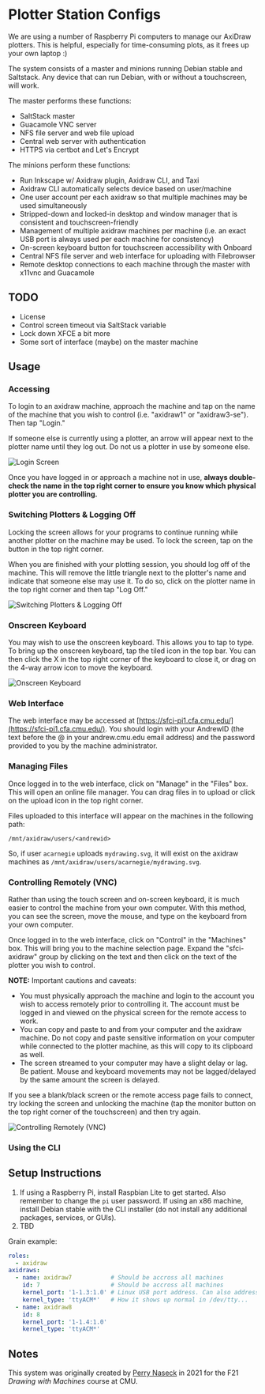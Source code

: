 Plotter Station Configs
=======================
We are using a number of Raspberry Pi computers to manage our AxiDraw plotters. This is helpful, especially for time-consuming plots, as it frees up your own laptop :)

The system consists of a master and minions running Debian stable and Saltstack. Any device that can run Debian, with or without a touchscreen, will work.

The master performs these functions:
 - SaltStack master
 - Guacamole VNC server
 - NFS file server and web file upload
 - Central web server with authentication
 - HTTPS via certbot and Let's Encrypt

The minions perform these functions:
 - Run Inkscape w/ Axidraw plugin, Axidraw CLI, and Taxi
 - Axidraw CLI automatically selects device based on user/machine
 - One user account per each axidraw so that multiple machines may be used simultaneously
 - Stripped-down and locked-in desktop and window manager that is consistent and touchscreen-friendly
 - Management of multiple axidraw machines per machine (i.e. an exact USB port is always used per each machine for consistency)
 - On-screen keyboard button for touchscreen accessibility with Onboard
 - Central NFS file server and web interface for uploading with Filebrowser
 - Remote desktop connections to each machine through the master with x11vnc and Guacamole

## TODO
 - License
 - Control screen timeout via SaltStack variable
 - Lock down XFCE a bit more
 - Some sort of interface (maybe) on the master machine

## Usage

### Accessing

To login to an axidraw machine, approach the machine and tap on the name of the machine that you wish to control (i.e. "axidraw1" or "axidraw3-se"). Then tap "Login."

If someone else is currently using a plotter, an arrow will appear next to the plotter name until they log out. Do not us a plotter in use by someone else.

![Login Screen](docs_assets/README_loginscreen.png)

Once you have logged in or approach a machine not in use, **always double-check the name in the top right corner to ensure you know which physical plotter you are controlling.**

### Switching Plotters & Logging Off

Locking the screen allows for your programs to continue running while another plotter on the machine may be used. To lock the screen, tap on the button in the top right corner.

When you are finished with your plotting session, you should log off of the machine. This will remove the little triangle next to the plotter's name and indicate that someone else may use it. To do so, click on the plotter name in the top right corner and then tap "Log Off."

![Switching Plotters & Logging Off](docs_assets/README_desktop_lock_logout.png)

### Onscreen Keyboard

You may wish to use the onscreen keyboard. This allows you to tap to type. To bring up the onscreen keyboard, tap the tiled icon in the top bar. You can then click the X in the top right corner of the keyboard to close it, or drag on the 4-way arrow icon to move the keyboard.

![Onscreen Keyboard](docs_assets/README_desktop_onscreenkeyboard.png)

### Web Interface

The web interface may be accessed at [https://sfci-pi1.cfa.cmu.edu/](https://sfci-pi1.cfa.cmu.edu/). You should login with your AndrewID (the text before the @ in your andrew.cmu.edu email address) and the password provided to you by the machine administrator.

### Managing Files

Once logged in to the web interface, click on "Manage" in the "Files" box. This will open an online file manager. You can drag files in to upload or click on the upload icon in the top right corner.

Files uploaded to this interface will appear on the machines in the following path:

```
/mnt/axidraw/users/<andrewid>
```

So, if user `acarnegie` uploads `mydrawing.svg`, it will exist on the axidraw machines as `/mnt/axidraw/users/acarnegie/mydrawing.svg`.

### Controlling Remotely (VNC)

Rather than using the touch screen and on-screen keyboard, it is much easier to control the machine from your own computer. With this method, you can see the screen, move the mouse, and type on the keyboard from your own computer.

Once logged in to the web interface, click on "Control" in the "Machines" box. This will bring you to the machine selection page. Expand the "sfci-axidraw" group by clicking on the text and then click on the text of the plotter you wish to control.

**NOTE:** Important cautions and caveats:

 - You must physically approach the machine and login to the account you wish to access remotely prior to controlling it. The account must be logged in and viewed on the physical screen for the remote access to work.
 - You can copy and paste to and from your computer and the axidraw machine. Do not copy and paste sensitive information on your computer while connected to the plotter machine, as this will copy to its clipboard as well.
 - The screen streamed to your computer may have a slight delay or lag. Be patient. Mouse and keyboard movements may not be lagged/delayed by the same amount the screen is delayed.

If you see a blank/black screen or the remote access page fails to connect, try locking the screen and unlocking the machine (tap the monitor button on the top right corner of the touchscreen) and then try again.

![Controlling Remotely (VNC)](docs_assets/README_vnc_connections.png)

### Using the CLI

## Setup Instructions

1. If using a Raspberry Pi, install Raspbian Lite to get started. Also remember to change the `pi` user password. If using an x86 machine, install Debian stable with the CLI installer (do not install any additional packages, services, or GUIs).
2. TBD

Grain example:
```yaml
roles:
  - axidraw
axidraws:
  - name: axidraw7           # Should be accross all machines
    id: 7                    # Should be accross all machines
    kernel_port: '1-1.3:1.0' # Linux USB port address. Can also address USB hubs if needed
    kernel_type: 'ttyACM*'   # How it shows up normal in /dev/tty...
  - name: axidraw8
    id: 8
    kernel_port: '1-1.4:1.0'
    kernel_type: 'ttyACM*'
```

## Notes

This system was originally created by [Perry Naseck](https://perrynaseck.com/) in 2021 for the F21 _Drawing with Machines_ course at CMU.
